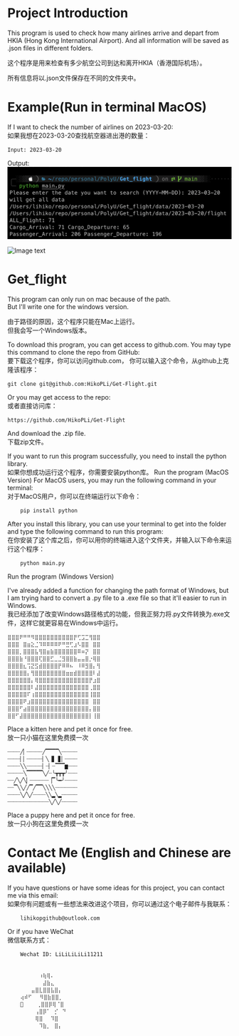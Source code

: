 # Project Introduction
This program is used to check how many airlines arrive and depart from HKIA (Hong Kong International Airport). And all information will be saved as .json files in different folders.  

这个程序是用来检查有多少航空公司到达和离开HKIA（香港国际机场）。   
  
所有信息将以.json文件保存在不同的文件夹中。  

# Example(Run in terminal MacOS)  
  
If I want to check the number of airlines on 2023-03-20:  
如果我想在2023-03-20查找航空器进出港的数量：  

    Input: 2023-03-20

Output:  
![Image text](https://github.com/HikoPLi/Get-Flight/blob/main/Images4README/example.png)  
  
![Image text](https://github.com/HikoPLi/Get-Flight/blob/main/Images4README/output.png)  


# Get_flight
This program can only run on mac because of the path.   
 But I'll write one for the windows version.  

 由于路径的原因，这个程序只能在Mac上运行。   
 但我会写一个Windows版本。  

 To download this program, you can get access to github.com.
 You may type this command to clone the repo from GitHub:  
 要下载这个程序，你可以访问github.com，
 你可以输入这个命令，从github上克隆该程序：  

    git clone git@github.com:HikoPLi/Get-Flight.git

Or you may get access to the repo:  
或者直接访问库：  

    https://github.com/HikoPLi/Get-Flight

And download the .zip file.  
下载zip文件。  

 If you want to run this program successfully, you need to install the python library.  
 如果你想成功运行这个程序，你需要安装python库。 Run the program (MacOS Version)
For MacOS users, you may run the following command in your terminal:  
对于MacOS用户，你可以在终端运行以下命令：  

        pip install python

After you install this library, you can use your terminal to get into the folder and type the following command to run this program:  
在你安装了这个库之后，你可以用你的终端进入这个文件夹，并输入以下命令来运行这个程序：  

        python main.py
Run the program (Windows Version)

I've already added a function for changing the path format of Windows, but I am trying hard to convert a .py file to a .exe file so that it'll easier to run in Windows.  
我已经添加了改变Windows路径格式的功能，但我正努力将.py文件转换为.exe文件，这样它就更容易在Windows中运行。  

    ⣿⣿⣿⠟⠛⠛⠻⣿⣿⣿⣿⣿⣿⣿⣿⣿⣿⡟⢋⣩⣉⢻⣿⣿  
    ⣿⣿⣿⠀⣿⣶⣕⣈⠹⠿⠿⠿⠿⠟⠛⣛⢋⣰⠣⣿⣿⠀⣿⣿  
    ⣿⣿⣿⡀⣿⣿⣿⣧⢻⣿⣶⣷⣿⣿⣿⣿⣿⣿⠿⠶⡝⠀⣿⣿  
    ⣿⣿⣿⣷⠘⣿⣿⣿⢏⣿⣿⣋⣀⣈⣻⣿⣿⣷⣤⣤⣿⡐⢿⣿  
    ⣿⣿⣿⣿⣆⢩⣝⣫⣾⣿⣿⣿⣿⡟⠿⠿⠦⠀⠸⠿⣻⣿⡄⢻  
    ⣿⣿⣿⣿⣿⡄⢻⣿⣿⣿⣿⣿⣿⣿⣿⣶⣶⣾⣿⣿⣿⣿⠇⣼  
    ⣿⣿⣿⣿⣿⣿⡄⢿⣿⣿⣿⣿⣿⣿⣿⣿⣿⣿⣿⣿⣿⡟⣰⣿  
    ⣿⣿⣿⣿⣿⣿⠇⣼⣿⣿⣿⣿⣿⣿⣿⣿⣿⣿⣿⣿⣿⢀⣿⣿  
    ⣿⣿⣿⣿⣿⠏⢰⣿⣿⣿⣿⣿⣿⣿⣿⣿⣿⣿⣿⣿⣿⢸⣿⣿  
    ⣿⣿⣿⣿⠟⣰⣿⣿⣿⣿⣿⣿⣿⣿⣿⣿⣿⣿⣿⣿⣿⠀⣿⣿  
    ⣿⣿⣿⠋⣴⣿⣿⣿⣿⣿⣿⣿⣿⣿⣿⣿⣿⣿⣿⣿⣿⡄⣿⣿    
    ⣿⣿⠋⣼⣿⣿⣿⣿⣿⣿⣿⣿⣿⣿⣿⣿⣿⣿⣿⣿⣿⡇⢸⣿  

Place a kitten here and pet it once for free.   
放一只小猫在这里免费摸一次  

    ┈┈┈┈╱▏┈┈┈┈┈╱▔▔▔▔╲┈┈┈┈┈
    ┈┈┈┈▏▏┈┈┈┈┈▏╲▕▋▕▋▏┈┈┈┈
    ┈┈┈┈╲╲┈┈┈┈┈▏┈▏┈▔▔▔▆┈┈┈
    ┈┈┈┈┈╲▔▔▔▔▔╲╱┈╰┳┳┳╯┈┈┈
    ┈┈╱╲╱╲▏┈┈┈┈┈┈▕▔╰━╯┈┈┈┈
    ┈┈▔╲╲╱╱▔╱▔▔╲╲╲╲┈┈┈┈┈┈┈
    ┈┈┈┈╲╱╲╱┈┈┈┈╲╲▂╲▂┈┈┈┈┈
    ┈┈┈┈┈┈┈┈┈┈┈┈┈╲╱╲╱┈┈┈┈┈

Place a puppy here and pet it once for free.  
放一只小狗在这里免费摸一次   

# Contact Me (English and Chinese are available)
If you have questions or have some ideas for this project, you can contact me via this email:  
如果你有问题或有一些想法来改进这个项目，你可以通过这个电子邮件与我联系：  

        lihikopgithub@outlook.com

Or if you have WeChat  
微信联系方式：  

        Wechat ID: LiLiLiLiLi11211


        ⠀⠀⠀ ⠀⠰⢷⢿⠄
        ⠀⠀⠀⠀ ⠀⣼⣷⣄
        ⠀ ⠀⣤⣿⣇⣿⣿⣧⣿⡄
        ⢴⠾⠋⠀⠀⠻⣿⣷⣿⣿⡀
        🏀   ⠀⢀⣿⣿⡿⢿⠈⣿
        ⠀⠀⠀ ⢠⣿⡿⠁⠀⡊⠀⠙
        ⠀ ⠀⠀⢿⣿⠀⠀⠹⣿
        ⠀⠀ ⠀⠀⠹⣷⡀⠀⣿⡄